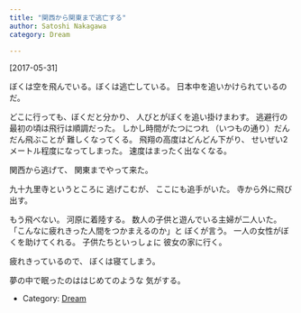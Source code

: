```yaml
---
title: "関西から関東まで逃亡する"
author: Satoshi Nakagawa
category: Dream

---
```


[2017-05-31]  
 
ぼくは空を飛んでいる。ぼくは逃亡している。
日本中を追いかけられているのだ。

 どこに行っても、ぼくだと分かり、
人びとがぼくを追い掛けまわす。
逃避行の最初の頃は飛行は順調だった。
しかし時間がたつにつれ
（いつもの通り）だんだん飛ぶことが
難しくなってくる。
飛翔の高度はどんどん下がり、
せいぜい2メートル程度になってしまった。
速度はまったく出なくなる。

 関西から逃げて、
関東までやって来た。

 九十九里寺というところに
逃げこむが、
ここにも追手がいた。
寺から外に飛び出す。

 もう飛べない。
河原に着陸する。
数人の子供と遊んでいる主婦が二人いた。
「こんなに疲れきった人間をつかまえるのか」と
ぼくが言う。
一人の女性がぼくを助けてくれる。
子供たちといっしょに
彼女の家に行く。

 疲れきっているので、
ぼくは寝てしまう。

 夢の中で眠ったのははじめてのような
気がする。

- Category: [Dream](categories.html#Dream)

